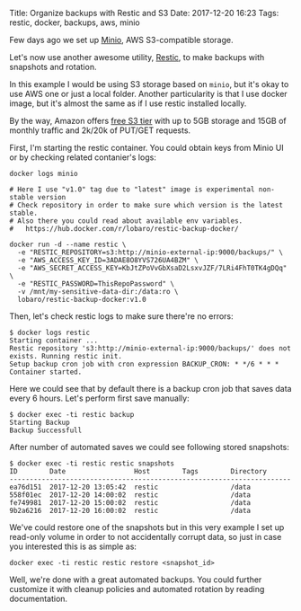 Title: Organize backups with Restic and S3
Date: 2017-12-20 16:23
Tags: restic, docker, backups, aws, minio

Few days ago we set up [Minio](/2017/minio-self-hosted-s3-compatible-storage), AWS S3-compatible storage.

Let's now use another awesome utility, [Restic](https://restic.github.io/), to make backups with snapshots and rotation.

In this example I would be using S3 storage based on `minio`, but it's okay to use AWS one or just a local folder. Another particularity is that I use docker image, but it's almost the same as if I use restic installed locally.

By the way, Amazon offers [free S3 tier](https://aws.amazon.com/s3) with up to 5GB storage and 15GB of monthly traffic and 2k/20k of PUT/GET requests.

First, I'm starting the restic container. You could obtain keys from Minio UI or by checking related contanier's logs:

```
docker logs minio

# Here I use "v1.0" tag due to "latest" image is experimental non-stable version
# Check repository in order to make sure which version is the latest stable.
# Also there you could read about available env variables.
#   https://hub.docker.com/r/lobaro/restic-backup-docker/

docker run -d --name restic \
  -e "RESTIC_REPOSITORY=s3:http://minio-external-ip:9000/backups/" \
  -e "AWS_ACCESS_KEY_ID=3ADAE8O8YVS726UA4BZM" \
  -e "AWS_SECRET_ACCESS_KEY=KbJtZPoVvGbXsaD2LsxvJZF/7LRi4FhT0TK4gDQq" \
  -e "RESTIC_PASSWORD=ThisRepoPassword" \
  -v /mnt/my-sensitive-data-dir:/data:ro \
  lobaro/restic-backup-docker:v1.0
```

Then, let's check restic logs to make sure there're no errors:

```
$ docker logs restic
Starting container ...
Restic repository 's3:http://minio-external-ip:9000/backups/' does not exists. Running restic init.
Setup backup cron job with cron expression BACKUP_CRON: * */6 * * *
Container started.
```

Here we could see that by default there is a backup cron job that saves data every 6 hours. Let's perform first save manually:

```
$ docker exec -ti restic backup
Starting Backup
Backup Successfull
```

After number of automated saves we could see following stored snapshots:

```
$ docker exec -ti restic restic snapshots
ID        Date                 Host        Tags        Directory
----------------------------------------------------------------------
ea76d151  2017-12-20 13:05:42  restic                  /data
558f01ec  2017-12-20 14:00:02  restic                  /data
fe749981  2017-12-20 15:00:02  restic                  /data
9b2a6216  2017-12-20 16:00:02  restic                  /data
```

We've could restore one of the snapshots but in this very example I set up read-only volume in order to not accidentally corrupt data, so just in case you interested this is as simple as:

```
docker exec -ti restic restic restore <snapshot_id>
```

Well, we're done with a great automated backups. You could further customize it with cleanup policies and automated rotation by reading documentation.
